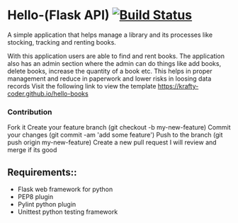 
# Hello-(Flask API) [![Build Status](https://travis-ci.org/Krafty-Coder/web.svg?branch=master)](https://travis-ci.org/Krafty-Coder/web)

A simple application that helps manage a library and its processes like stocking, tracking and renting books.

With this application users are able to find and rent books. The application also has an admin section where the admin can do things like add books, delete books, increase the quantity of a book etc. This helps in proper management and reduce in paperwork and lower risks in loosing data records Visit the following link to view the template https://krafty-coder.github.io/hello-books

### Contribution

Fork it
Create your feature branch (git checkout -b my-new-feature)
Commit your changes (git commit -am 'add some feature')
Push to the branch (git push origin my-new-feature)
Create a new pull request
I will review and merge if its good


## Requirements::

 * Flask web framework for python
 * PEP8 plugin
 * Pylint python plugin
 * Unittest python testing framework

